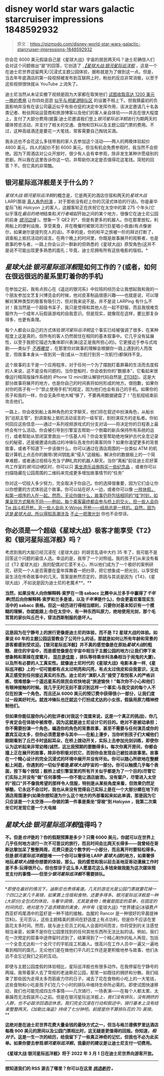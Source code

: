 # disney world star wars galactic starcruiser impressions 1848592932

> 原文：<https://gizmodo.com/disney-world-star-wars-galactic-starcruiser-impressions-1848592932>

你会花 6000 美元假装自己是《星球大战》宇宙的居民两天吗？迪士尼确信人们会对这个问题做出“是”的回答，它创造了 [*【星球大战:银河星际巡洋舰*](https://gizmodo.com/we-finally-have-more-details-on-that-star-wars-hotel-th-1837559577) ，这是一个在迪士尼世界逗留两天/沉浸式主题公园体验，据称就是为了做到这一点。但是，当去年年底酒店的第一段视频被发布到互联网上时，粉丝的反应非常消极，以至于这些视频很快就从 YouTube 上消失了。

迪士尼当然从未证实撤下视频是因为大家都在取笑他们 [试图收取高达 1200 美元一晚的费用](https://gizmodo.com/it-ll-cost-6-000-to-star-wars-larp-with-your-family-at-1847420860) 让你四处逛逛 [似乎与*明星游*排队区](https://gizmodo.com/take-a-peek-at-disney-worlds-star-wars-galactic-starcru-1848130769) 的设置不相上下。但我猜最初的负面影响并没有在该公司最近似乎有些仓促的决定中发挥作用，该决定邀请几十名各类记者、粉丝网站运营商和旅游博客以及他们的客人亲自体验——并且在很大程度上，支付了大部分费用(披露:迪士尼邀请我们登上*银河星际巡洋舰*进行为期两天的媒体预览活动，并支付了相关的交通、食物和饮料以及主题公园门票的费用。不过，这种高级酒还是要花一大笔钱，常客需要自己掏钱买酒。

我永远也不会花这么多钱带我的家人去参加这个活动——两人的两晚体验起价 4800 美元，四人的起价不到 6000 美元。但当有机会免费参观时，我当然不会拒绝。因为下周酒店对公众开放时，很少有人会有幸参观，除非发生某种许愿级别的悲剧，所以我在这里告诉你这一切，并帮助你决定是否值得花这笔钱。简短的回答？不。但它真的非常酷。



## 银河星际巡洋舰是关于什么的？

*星球大战:银河星际巡洋舰*的概念是，它是两天的酒店住宿和两天的*星球大战* LARP(那是 [真人角色扮演](https://gizmodo.com/this-comic-teaches-you-the-dos-and-donts-of-larping-5551236) ，对于那些没有赶上你的沉浸式体验的行话)。你是豪华星际飞船 *Halcyon* 上的客人，这艘客轮正在庆祝它在太空中的第 275 个年头(它似乎落在*最后的绝地*结束和*天行者崛起*开始之间的某个地方，很像它在迪士尼公园的前身 [*银河边缘*](https://gizmodo.com/star-wars-galaxys-edge-is-almost-too-alien-for-its-own-1840053738) )。想象一下 QE2 的*，但是有更多的机器人。你在那里放松，利用船上的便利设施，享受美食，并在晚餐时被银河流行巨星唱小夜曲(有点像谢尔，如果谢尔是提列克人的话)。不幸的是，你的和平之旅被一阶的拜访打断了，调查船上抵抗活动的谣言。在两个晚上的时间里，你既是故事展开的观察者，也是故事的参与者，一路上你会认识一群新的但熟悉的《星球大战》原型角色(这并不是说不可能出现更多熟悉的面孔；毕竟，迪士尼拥有所有这些电影的版权。*

## *星球大战:银河星际巡洋舰*是如何工作的？(或者，如何在很远很远的星系里盯着你的手机)

在参加之前，我有点担心在《遥远的银河系》中拉班的经历会让我想起我和我的一个朋友参加文艺复兴博览会的时候，他对皮革制品很感兴趣——也就是说，可以理解对某种类型的极客有吸引力，但对我来说不是。并不是说 LARPing 有什么不对！我当然是一个超级书呆子，我只是觉得和其他人在一起不舒服，而且我很难克服作为一个成年人玩假装游戏的自我意识。但是现实，就像现在这样，要比那复杂得多，也更有条理。

每个人都会以自己的方式体验*银河星际巡洋舰*这个事实已经被强调了很多，在某种程度上这是真的，但所有的客人仍然居住在相同的基本叙事中。它几乎没有延展性，以至于我把它描述为集体即兴表演(这正是我所担心的)。它更接近于参与式戏剧——类似于 [*不再睡觉*](https://en.wikipedia.org/wiki/Sleep_No_More_(2011_play)) ，在那里你对故事的理解会根据你一路上遇到的人而改变，但故事本身从一夜到另一夜(或从一次航行到另一次航行)都保持不变。



这个故事的主干是一个应用程序，对于任何一个为了摆脱盯着屏幕的生活而去度假的人来说，这不是没有问题的。当你登船时，你会收到你的“数据本”，它看起来很像运行精简版操作系统的 iPhone 12 mini(默认解锁代码自然是[【1138】](https://gizmodo.com/thx-1138-at-50-looking-back-at-george-lucas-dystopian-1846430379))。这是大部分故事将展开的地方，也是你自己的时间表将如何形成的地方。很抱歉，如果你对你的孩子有一个“禁止使用手机”的规定，因为他们也会有自己的手机。如果你的孩子和我的一样，你会无条件地大喊“够了，不要再用数据键盘了！”在航程结束前攻击他们。

一路上，你会收到船上各种角色的文字聊天，他们将在叙述中扮演角色，从船长到“巡航主管”，到调查船上抵抗活动谣言的一级军官，到扮演双方的走私者。你如何回应这些信息——通过一系列视频游戏式的分支对话——将决定你的日程表上最终会有什么活动。你会被引导到引擎室去帮助一个倒霉的新兵保持所有系统的运行，或者帮助从禁闭室里救出一个伍基人吗？你会发誓帮助绝地保护古代全息记录仪的秘密，还是被邀请向路过的冲锋队告发你的乘客同伴？如果你渴望更多的背景故事，或者不知道下一步该做什么，你可以通过在酒店周围的一台类似 ATM 的机载计算机上点击你的腕带/房间钥匙来“侵入”这艘船，解决你的数据板上的一个简单难题，或者通过视频与充当*宁静*礼宾的机器人聊天。当你“离船”前往迪士尼好莱坞工作室的*银河边缘*区时，你可以只 [乘坐游乐设施](https://gizmodo.com/rise-of-the-resistance-is-as-much-a-star-wars-story-as-1840929798)[购买一些纪念品](https://gizmodo.com/the-smallest-gift-i-got-from-galaxys-edge-might-be-my-f-1840083727) ，或者你可以扫描隐藏在公园周围的二维码来完成更多增加故事情节的“任务”

你对这一切投入多少努力，完全取决于你自己。你的选择很重要，因为它们会让你以你想要的方式体验这个故事。你可以站在好人一边，或者你可以像 [一样休假，和第一顺序的人在一起。然而，无论你做什么，故事仍将包括相同的“哇”时刻，如果呈现方式略有不同——例如，每个乘客最终都会参与桥上的交火，但一些人会向 Tie 战斗机开枪，另一些人会向 X-Wings 开枪——结局总是一样的。自然，因为这是*星球大战*，所以得知高潮涉及](https://gizmodo.com/the-simple-vital-role-general-hux-has-in-star-wars-fir-1837939483) [不止一把激光剑](https://gizmodo.com/star-wars-real-lightsaber-is-the-only-thing-without-a-p-1848083199) 你也不会惊讶。

## 你必须是一个超级《星球大战》极客才能享受《T2》和《银河星际巡洋舰》吗？

考虑到我的大脑已经沉浸在《星球大战》的胡言乱语中大约 35 年了，我可能不是回答这个问题的最佳人选。幸运的是，我带了一个对照组。我的孩子们从来没有看过《T2 星球大战》,我的配偶对它漠不关心，所以他们成为了一个极好的案例研究，研究一个人是否需要在童年挥舞着一把扫帚，把它想象成一把光剑，以享受假装生活在传奇故事中的几天。答案是断然否定的，原因与其说是因为《T4》、《星球大战》,不如说是因为迪士尼的老魔术**。**

**当然，如果没有人向你解释韩·索罗在一场 sabacc 比赛中从兰多手中赢得了*千年隼*(然后向你解释韩·索罗和兰多是谁，以及*千年隼*是什么)，你会更喜欢看现实生活中的 sabacc 表格。但这一经历进行得相当顺利，只要你对基本知识有一个模糊的理解，你就能跟上:你在太空中，有一种东西叫原力，绝地使用光剑，那个毛茸茸的家伙叫丘巴卡，穿法西斯制服的是坏人。**

****

**这是因为在宁静号上的旅行更像是迪士尼的体验，而不是 T2 星球大战的体验。如果说 60 年的主题公园运营教会了公司什么的话，那就是如何让所有年龄和背景的游客都感到受欢迎。【银河星际巡洋舰】并不真的感觉像是在原始*星球大战*的粗糙、居住的宇宙中，而是感觉像是在宇宙中相当于主题公园的地方(让我们停下来想象韩和莱娅在度蜜月， [现在是佳能](https://gizmodo.com/han-and-leia-went-to-disney-world-for-their-honeymoon-1848533686) ，排队等待乘坐科洛桑相当于闹鬼的大厦)，以及所有必要的人工真实性。就像迪士尼时代的《星球大战》电影本身一样,《星际巡洋舰》上的一切可能都有点太过明亮和闪亮，有点太过俏皮和自我意识，无法真正感受到任何接近真实的东西。迪士尼的“演职人员”接受了取悦客人的严格训练，很难想象一个遥远星系的居民会欢快地说“旅途愉快！”每次你不小心和他们有眼神接触的时候。我几乎无时无刻不意识到这样一个事实:与我交谈的每个人不仅在扮演一个角色，而且还从 6000 美元的预订费中获得很小一部分，让我们度过一段美好时光。就连冲锋队也迁就这个打扮成尤达的小女孩，假装用原力精神控制他们。**

**但如果你能征服你内心的批评者(对我这个混蛋来说，这是一个真正的挑战)，你几乎肯定会在体验中被席卷，因为这就是迪士尼设计它的目的。绝对不是被动承担；你不需要扮演一个角色，编造你的角色的背景故事，甚至不需要与任何演员或你的嘉宾互动太多，但你必须愿意参与其中——在船上漫步，当你听到孩子们大喊他们刚刚看到了丘巴卡时竖起耳朵，在桥上拨动开关，实际上去参加光剑训练，即使你认为这听起来非常幼稚(诚然，这比我预期的要酷得多)。每次你离开房间，你都会撞上正在展开的故事，除非你积极对抗它，否则你会发现自己被拉进故事里。故事在一个精心设计的完全沉浸式的环境中展开并没有坏处。你可以随心所欲地在整艘船上闲逛，你遇到的一切似乎都是*星球大战*宇宙的一部分。你可以触摸几乎每个表面，按下每个按钮；舰桥上或引擎室里的所有开关似乎都是为了一个目的(尽管它们实际上并没有“做”任何事情——你不能让酒店崩溃)。没有窗户，尽管进入太空的“视口”并不像我希望的那样令人信服，特别是从某些角度来看，但效果仍然足够酷，它永远不会过时，我也从来没有觉得自己实际上是在一个大部分建在地下的酒店周围漫步(如果你想知道为什么这个地方的外部看起来如此单调，那是因为它只应该是一个太空港——你做的第一件事是乘坐“穿梭”到 *Halcyon* ，我第二次乘坐它时发现它是一个大电梯**

## ***星球大战:银河星际巡洋舰*值得吗？**

**不。但是*也许*是的？你的假期预算是多少？只需 6000 美元，你就可以在世界上几乎任何地方进行一次不可思议的旅行，而且时间会比两天长得多——我曾经在哥斯达黎加呆了整整两周，花费只是这个数字的一小部分，而且离开时要轻松得多。但是*银河星际巡洋舰*是唯一一个你可以奢侈地 LARP *星球大战*的地方，如果奢侈地玩*星球大战*是你想要的体验，那么。我的感觉和我以前去圣地亚哥动漫展工作时差不多:玩得很开心，但也惊讶于这么多人愿意花这么多钱来做我能为这次媒体预览支付的事情——但至少*银河星际巡洋舰*不需要排队。**

****

**即使在最好的情况下，迪斯尼也贵得离谱。几天的游览光是公园门票就要花掉一个四口之家几千英镑，如果算上住宿和食物，还要多得多。银河星际巡洋舰是一种(大部分)全包式的体验，与奢华调情，尤其是食物；晚餐是固定的菜单，在固定的时间供应，绝对是为了追求精致的美食，并伴有*《星球大战》*世界建设(冰镇费卢西亚虾鸡尾酒中的蓝虾是一种不错的接触，血腥的 Rancor 是一种很好的早晨提神饮料)。无可否认，这些主题精美的房间在舒适度上有点功利，但是你不应该在里面花太多时间。然而，就与迪士尼员工的私人会面时间而言，你将受到的关注感觉相当亲密，如果不是你在公园里找到的任何其他东西所无法比拟的话。例如，我们在一次预定的叙事中途停留时迟到了，结果得到了一个精心制作的私人再现，包括一个全息尤达和一个全尺寸的宇航技工机器人。很高兴在工作人员中一遍又一遍地看到相同的面孔，无论他们是在做他们平凡的工作还是更积极地参与故事，他们永远不会忘记我们之前的互动。

即使与主题公园度假的体验相比，星际巡洋舰也有很多动作。在我停留在宁静号的两端，我带着家人去了常规的老迪斯尼公园，那里一如既往的拥挤和分散。我们结束了那些因为走得太多而筋疲力尽的日子，减去了花在食物和小吃上的一大笔钱，这些食物和小吃是孩子们在几个小时的排队中维持生命所必需的。即使试图快速移动，我们也可能完成四五件事情——几次骑行，一场表演——在每个人都太累、太暴躁而无法假装开心之前。但是在银河星际巡洋舰*上，我们没有排队，没有拥挤的人群，也不必跋涉回酒店休息。我们完全沉浸在行动和叙述中，骑行基本上没有结束整整两天。《加勒比海盗》持续了七分钟吧。前提是你不算排队花的 70 英镑。***

**这绝对是在迪士尼世界花费大量金钱的最快方式之一，但当与格兰德佛罗里达酒店每晚 900 美元的房间以及公园门票相比时，这无疑是更值得的回报。你知道，*相对于*。这是一生一次的经历，给我留下了一些真正神奇的记忆，但我也不必为此买单。如果你要去参观*银河星际巡洋舰*，我最好的建议是让迪士尼支付一切费用。**

**《星球大战:银河星际巡洋舰》将于 2022 年 3 月 1 日在迪士尼世界向游客开放。**

* * *

**想知道我们的 RSS 源去了哪里？你可以在这里 [*挑选新的*](https://gizmodo.com/rss/regular/io9) *。***